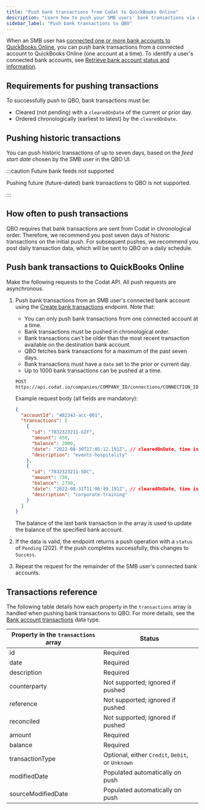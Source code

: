 ```yaml
---
title: "Push bank transactions from Codat to QuickBooks Online"
description: "Learn how to push your SMB users' bank transactions via our QuickBooks Online Bank Feeds integration."
sidebar_label: "Push bank transactions to QBO"
---
```


When an SMB user has [connected one or more bank accounts to QuickBooks Online](/bank-feeds-api/qbo-bank-feeds/qbo-bank-feeds-smb-user), you can push bank transactions from a connected account to QuickBooks Online (one account at a time). To identify a user's connected bank accounts, see [Retrieve bank account status and information](/bank-feeds-api/qbo-bank-feeds/qbo-bank-feeds-setup#retrieve-bank-account-status-and-information).

## Requirements for pushing transactions

To successfully push to QBO, bank transactions must be:

- Cleared (not pending) with a `clearedOnDate` of the current or prior day.
- Ordered chronologically (earliest to latest) by the `clearedOnDate`.

## Pushing historic transactions

You can push historic transactions of up to seven days, based on the _feed start date_ chosen by the SMB user in the QBO UI.

:::caution Future bank feeds not supported

Pushing future (future-dated) bank transactions to QBO is not supported.

:::

## How often to push transactions

QBO requires that bank transactions are sent from Codat in chronological order. Therefore, we recommend you post seven days of historic transactions on the initial push. For subsequent pushes, we recommend you post daily transaction data, which will be sent to QBO on a daily schedule.

## Push bank transactions to QuickBooks Online

Make the following requests to the Codat API. All push requests are asynchronous.

1. Push bank transactions from an SMB user's connected bank account using the [Create bank transactions](/accounting-api#/operations/create-bank-transactions) endpoint. Note that:

   - You can only push bank transactions from one connected account at a time.
   - Bank transactions must be pushed in chronological order.
   - Bank transactions can't be older than the most recent transaction available on the destination bank account.
   - QBO fetches bank transactions for a maximum of the past seven days.
   - Bank transactions must have a `date` set to the prior or current day.
   - Up to 1000 bank transactions can be pushed at a time.

   ```http
   POST https://api.codat.io/companies/COMPANY_ID/connections/CONNECTION_ID/push/bankAccounts/ACCOUNT_ID/bankTransactions
   ```

   Example request body (all fields are mandatory):

   ```json
   {
     "accountId": "482342-acc-001",
     "transactions": [
       {
         "id": "7832323211-GIF",
         "amount": 450,
         "balance": 2000,
         "date": "2022-08-30T17:05:12.191Z", // clearedOnDate, time is optional
         "description": "events-hospitality"
       },
       {
         "id": "7832323211-SDC",
         "amount": 730,
         "balance": 2730,
         "date": "2022-08-31T11:06:49.191Z", // clearedOnDate, time is optional
         "description": "corporate-training"
       }
     ]
   }
   ```

   The balance of the last bank transaction in the array is used to update the balance of the specified bank account.

2. If the data is valid, the endpoint returns a push operation with a `status` of `Pending` (202). If the push completes successfully, this changes to `Success`.

3. Repeat the request for the remainder of the SMB user's connected bank accounts.

## Transactions reference

The following table details how each property in the `transactions` array is handled when pushing bank transactions to QBO. For more details, see the [Bank account transactions](/accounting-api#/schemas/BankTransactions) data type.

| **Property in the `transactions` array**   | **Status**                                       |
|--------------------------------------------|--------------------------------------------------|
| id                                         | Required                                         |
| date                                       | Required                                         |
| description                                | Required                                         |
| counterparty                               | Not supported; ignored if pushed                 |
| reference                                  | Not supported; ignored if pushed                 |
| reconciled                                 | Not supported; ignored if pushed                 |
| amount                                     | Required                                         |
| balance                                    | Required                                         |
| transactionType                            | Optional, either `Credit`, `Debit`, or `Unknown` |
| modifiedDate                               | Populated automatically on push                  |
| sourceModifiedDate                         | Populated automatically on push                  |
